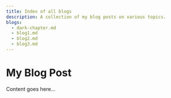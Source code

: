 ```yaml
---
title: Index of all blogs 
description: A collection of my blog posts on various topics.  
blogs:  
  - dark-chapter.md
  - blog1.md
  - blog2.md
  - blog3.md
---
```

# My Blog Post
Content goes here...